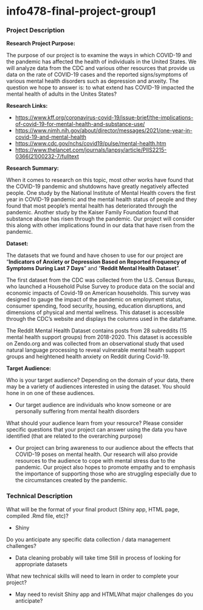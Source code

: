 # info478-final-project-group1

### Project Description

**Research Project Purpose:**

The purpose of our project is to examine the ways in which COVID-19 and the pandemic has affected the health of individuals in the United States. We will analyze data from the CDC and various other resources that provide us data on the rate of COVID-19 cases and the reported signs/symptoms of various mental health disorders such as depression and anxeity. The question we hope to answer is: to what extend has COVID-19 impacted the mental health of adults in the Unites States?

**Research Links:**

- https://www.kff.org/coronavirus-covid-19/issue-brief/the-implications-of-covid-19-for-mental-health-and-substance-use/
- https://www.nimh.nih.gov/about/director/messages/2021/one-year-in-covid-19-and-mental-health
- https://www.cdc.gov/nchs/covid19/pulse/mental-health.htm 
- https://www.thelancet.com/journals/lanpsy/article/PIIS2215-0366(21)00232-7/fulltext

**Research Summary:**

When it comes to research on this topic, most other works have found that the COVID-19 pandemic and shutdowns have greatly negatively affected people. One study by the National Institute of Mental Health covers the first year in COVID-19 pandemic and the mental health status of people and they found that most people’s mental health has deteriorated through the pandemic. Another study by the Kaiser Family Foundation found that substance abuse has risen through the pandemic. Our project will consider this along with other implications found in our data that have risen from the pandemic.

**Dataset:**

The datasets that we found and have chosen to use for our project are “**Indicators of Anxiety or Depression Based on Reported Frequency of Symptoms During Last 7 Days**” and “**Reddit Mental Health Dataset**”. 

The first dataset from the CDC was collected from the U.S. Census Bureau, who launched a Household Pulse Survey to produce data on the social and economic impacts of Covid-19 on American households. This survey was designed to gauge the impact of the pandemic on employment status, consumer spending, food security, housing, education disruptions, and dimensions of physical and mental wellness. This dataset is accessible through the CDC’s website and displays the columns used in the dataframe.

The Reddit Mental Health Dataset contains posts from 28 subreddits (15 mental health support groups) from 2018-2020. This dataset is accessible on Zendo.org and was collected from an observational study that used natural language processing to reveal vulnerable mental health support groups and heightened health anxiety on Reddit during Covid-19. 

**Target Audience:**

Who is your target audience? Depending on the domain of your data, there may be a variety of audiences interested in using the dataset. You should hone in on one of these audiences. 

- Our target audience are individuals who know someone or are personally suffering from mental health disorders

What should your audience learn from your resource? Please consider specific questions that your project can answer using the data you have identified (that are related to the overarching purpose)

- Our project can bring awareness to our audience about the effects that COVID-19 poses on mental health. Our research will also provide resources to the audience to cope with mental stress due to the pandemic. Our project also hopes to promote empathy and to emphasis the importance of supporting those who are struggling especially due to the circumstances created by the pandemic.

### Technical Description

What will be the format of your final product (Shiny app, HTML page, compiled .Rmd file, etc)?

- Shiny 

Do you anticipate any specific data collection / data management challenges? 

- Data cleaning probably will take time Still in process of looking for appropriate datasets 

What new technical skills will need to learn in order to complete your project?

- May need to revisit Shiny app and HTMLWhat major challenges do you anticipate? 